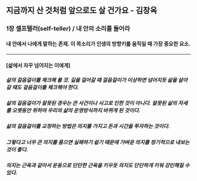 ## 지금까지 산 것처럼 앞으로도 살 건가요 - 김창옥

### 1장 셀프텔러(self-teller) / 내 안의 소리를 들어라
#### 내 안에서 나에게 말하는 존재. 이 목소리가 인생의 방향키를 움직일 때 가장 중요한 요소.
*** 
#### [삶에서 자꾸 넘어지는 이에게]
##### 삶의 걸음걸이를 체크해 볼 것. 길을 걸어갈 때 걸음걸이가 이상하면 넘어지듯 삶을 살아갈 때도 걸음걸이를 체크해야 한다.
##### 삶의 걸음걸이가 잘못된 경우는 큰 사건이나 사고로 인한 것이 아니다. 잘못된 삶의 자세를 오랫동안 취하여 우리의 삶의 운영방식까지 바뀌게 된 것이다.
##### 삶의 걸음걸이를 교정하는 방법은 의지를 가지고 돈과 시간을 투자하는 것이다.
##### 그렇다고 너무 큰 의지를 품으면 실패하기 쉽기 때문에 가벼운 의지를 정기적으로 내보는 것이 좋다.
##### 의지는 근육과 같아서 운동으로 단단한 근육을 키우듯 의지도 단단하게 키워 강인해질 수 있다. 

